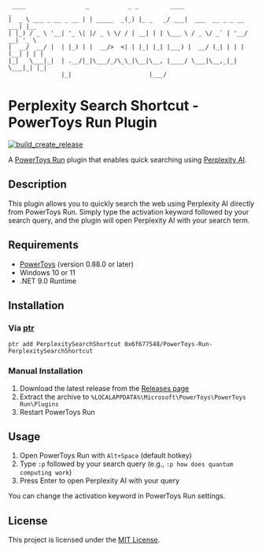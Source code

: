 ```
                                                               
 ____                 _           _ _         ____                      _     
|  _ \ ___ _ __ _ __ | | _____  _(_) |_ _   _/ ___|  ___  __ _ _ __ ___| |__  
| |_) / _ \ '__| '_ \| |/ _ \ \/ / | __| | | \___ \ / _ \/ _` | '__/ __| '_ \ 
|  __/  __/ |  | |_) | |  __/>  <| | |_| |_| |___) |  __/ (_| | | | (__| | | |
|_|   \___|_|  | .__/|_|\___/_/\_\_|\__|\__, |____/ \___|\__,_|_|  \___|_| |_|
               |_|                      |___/                                 
```

# Perplexity Search Shortcut - PowerToys Run Plugin

[![build_create_release](https://github.com/0x6f677548/PowerToys-Run-PerplexitySearchShortcut/actions/workflows/build-create-release.yml/badge.svg)](https://github.com/0x6f677548/PowerToys-Run-PerplexitySearchShortcut/actions/workflows/build-create-release.yml)

A [PowerToys Run](https://aka.ms/PowerToysOverview#powertoys-run) plugin that enables quick searching using [Perplexity AI](https://perplexity.ai/).

## Description

This plugin allows you to quickly search the web using Perplexity AI directly from PowerToys Run. Simply type the activation keyword followed by your search query, and the plugin will open Perplexity AI with your search term.

## Requirements

- [PowerToys](https://github.com/microsoft/PowerToys) (version 0.88.0 or later)
- Windows 10 or 11
- .NET 9.0 Runtime

## Installation

### Via [ptr](https://github.com/8LWXpg/ptr)

```shell
ptr add PerplexitySearchShortcut 0x6f677548/PowerToys-Run-PerplexitySearchShortcut
```

### Manual Installation

1. Download the latest release from the [Releases page](https://github.com/0x6f677548/PowerToys-Run-PerplexitySearchShortcut/releases)
2. Extract the archive to `%LOCALAPPDATA%\Microsoft\PowerToys\PowerToys Run\Plugins`
3. Restart PowerToys Run

## Usage

1. Open PowerToys Run with `Alt+Space` (default hotkey)
2. Type `:p` followed by your search query (e.g., `:p how does quantum computing work`)
3. Press Enter to open Perplexity AI with your query

You can change the activation keyword in PowerToys Run settings.

## License

This project is licensed under the [MIT License](LICENSE).
